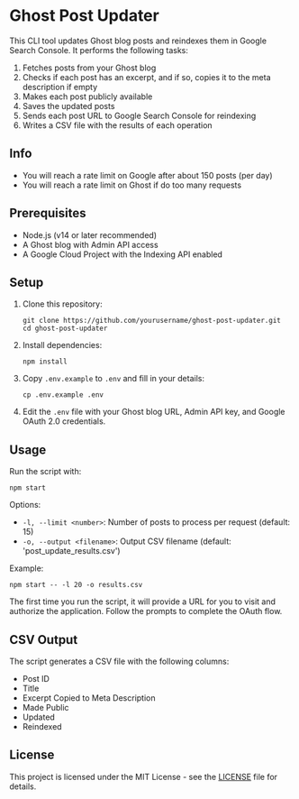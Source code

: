 # Ghost Post Updater

This CLI tool updates Ghost blog posts and reindexes them in Google Search Console. It performs the following tasks:

1. Fetches posts from your Ghost blog
2. Checks if each post has an excerpt, and if so, copies it to the meta description if empty
3. Makes each post publicly available
4. Saves the updated posts
5. Sends each post URL to Google Search Console for reindexing
6. Writes a CSV file with the results of each operation

## Info

- You will reach a rate limit on Google after about 150 posts (per day)
- You will reach a rate limit on Ghost if do too many requests

## Prerequisites

- Node.js (v14 or later recommended)
- A Ghost blog with Admin API access
- A Google Cloud Project with the Indexing API enabled

## Setup

1. Clone this repository:
   ```
   git clone https://github.com/yourusername/ghost-post-updater.git
   cd ghost-post-updater
   ```

2. Install dependencies:
   ```
   npm install
   ```

3. Copy `.env.example` to `.env` and fill in your details:
   ```
   cp .env.example .env
   ```

4. Edit the `.env` file with your Ghost blog URL, Admin API key, and Google OAuth 2.0 credentials.

## Usage

Run the script with:

```
npm start
```

Options:
- `-l, --limit <number>`: Number of posts to process per request (default: 15)
- `-o, --output <filename>`: Output CSV filename (default: 'post_update_results.csv')

Example:
```
npm start -- -l 20 -o results.csv
```

The first time you run the script, it will provide a URL for you to visit and authorize the application. Follow the prompts to complete the OAuth flow.

## CSV Output

The script generates a CSV file with the following columns:
- Post ID
- Title
- Excerpt Copied to Meta Description
- Made Public
- Updated
- Reindexed

## License

This project is licensed under the MIT License - see the [LICENSE](LICENSE) file for details.